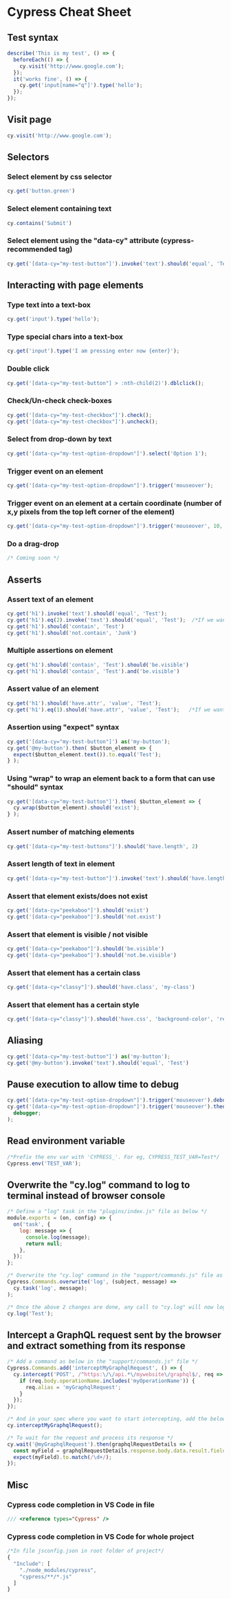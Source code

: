 <!--
  Title: Cypress Cheat Sheet
  Description: Cypress selectors, assertions, and other helpful code snippets.
  Author: Hans Dushanthakumar
  -->

# Cypress Cheat Sheet

## Test syntax

```javascript
describe('This is my test', () => {
  beforeEach(() => {
    cy.visit('http://www.google.com');
  });
  it('works fine', () => {
    cy.get('input[name="q"]').type('hello');
  });
});
```

## Visit page

```javascript
cy.visit('http://www.google.com');
```

## Selectors

### Select element by css selector

```javascript
cy.get('button.green')
```

### Select element containing text

```javascript
cy.contains('Submit')
```

### Select element using the "data-cy" attribute (cypress-recommended tag)

```javascript
cy.get('[data-cy="my-test-button"]').invoke('text').should('equal', 'Test')
```

## Interacting with page elements

### Type text into a text-box

```javascript
cy.get('input').type('hello');
```

### Type special chars into a text-box

```javascript
cy.get('input').type('I am pressing enter now {enter}');
```

### Double click

```javascript
cy.get('[data-cy="my-test-button"] > :nth-child(2)').dblclick();
```

### Check/Un-check check-boxes

```javascript
cy.get('[data-cy="my-test-checkbox"]').check();
cy.get('[data-cy="my-test-checkbox"]').uncheck();
```

### Select from drop-down by text

```javascript
cy.get('[data-cy="my-test-option-dropdown"]').select('Option 1');
```

### Trigger event on an element

```javascript
cy.get('[data-cy="my-test-option-dropdown"]').trigger('mouseover');
```

### Trigger event on an element at a certain coordinate (number of x,y pixels from the top left corner of the element)

```javascript
cy.get('[data-cy="my-test-option-dropdown"]').trigger('mouseover', 10, 20);
```

### Do a drag-drop

```javascript
/* Coming soon */
```

## Asserts

### Assert text of an element

```javascript
cy.get('h1').invoke('text').should('equal', 'Test');
cy.get('h1').eq(2).invoke('text').should('equal', 'Test');  /*If we want to use the 3rd h1 when there are more than one h1's*/
cy.get('h1').should('contain', 'Test')
cy.get('h1').should('not.contain', 'Junk')
```

### Multiple assertions on element

```javascript
cy.get('h1').should('contain', 'Test').should('be.visible')
cy.get('h1').should('contain', 'Test').and('be.visible')
```

### Assert value of an element

```javascript
cy.get('h1').should('have.attr', 'value', 'Test');
cy.get('h1').eq(1).should('have.attr', 'value', 'Test');   /*If we want to use the 2nd h1 when there are more than one h1's*/
```

### Assertion using "expect" syntax

```javascript
cy.get('[data-cy="my-test-button"]') as('my-button');
cy.get('@my-button').then( $button_element => {
  expect($button_element.text()).to.equal('Test');
} );
```

### Using "wrap" to wrap an element back to a form that can use "should" syntax

```javascript
cy.get('[data-cy="my-test-button"]').then( $button_element => {
  cy.wrap($button_element).should('exist');
} );
```

### Assert number of matching elements

```javascript
cy.get('[data-cy="my-test-buttons"]').should('have.length', 2)
```

### Assert length of text in element

```javascript
cy.get('[data-cy="my-test-button"]').invoke('text').should('have.length', 4)
```

### Assert that element exists/does not exist

```javascript
cy.get('[data-cy="peekaboo"]').should('exist')
cy.get('[data-cy="peekaboo"]').should('not.exist')
```

### Assert that element is visible / not visible

```javascript
cy.get('[data-cy="peekaboo"]').should('be.visible')
cy.get('[data-cy="peekaboo"]').should('not.be.visible')
```

### Assert that element has a certain class

```javascript
cy.get('[data-cy="classy"]').should('have.class', 'my-class')
```

### Assert that element has a certain style

```javascript
cy.get('[data-cy="classy"]').should('have.css', 'background-color', 'red')
```

## Aliasing

```javascript
cy.get('[data-cy="my-test-button"]') as('my-button');
cy.get('@my-button').invoke('text').should('equal', 'Test')
```

## Pause execution to allow time to debug

```javascript
cy.get('[data-cy="my-test-option-dropdown"]').trigger('mouseover').debug();
cy.get('[data-cy="my-test-option-dropdown"]').trigger('mouseover').then(() => {
  debugger;
);
```

## Read environment variable

```javascript
/*Prefix the env var with 'CYPRESS_'. For eg, CYPRESS_TEST_VAR=Test*/
Cypress.env('TEST_VAR');
```

## Overwrite the "cy.log" command to log to terminal instead of browser console

```javascript
/* Define a "log" task in the "plugins/index.js" file as below */
module.exports = (on, config) => {
  on('task', {
    log: message => {
      console.log(message);
      return null;
    },
  });
};

/* Overwrite the "cy.log" command in the "support/commands.js" file as below */
Cypress.Commands.overwrite('log', (subject, message) =>
  cy.task('log', message);
);

/* Once the above 2 changes are done, any call to "cy.log" will now log to terminal */
cy.log('Test');
```

## Intercept a GraphQL request sent by the browser and extract something from its response

```javascript
/* Add a command as below in the "support/commands.js" file */
Cypress.Commands.add('interceptMyGraphqlRequest', () => {
  cy.intercept('POST', /^https:\/\/api.*\/mywebsite\/graphql$/, req => {
    if (req.body.operationName.includes('myOperationName')) {
      req.alias = 'myGraphqlRequest';
    }
  });
});

/* And in your spec where you want to start intercepting, add the below line right before the step that results in the graphQL request being sent out */
cy.interceptMyGraphqlRequest();

/* To wait for the request and process its response */
cy.wait('@myGraphqlRequest').then(graphqlRequestDetails => {
  const myField = graphqlRequestDetails.response.body.data.result.fieldThatICareAbout;
  expect(myField).to.match(/\d+/);
});
```

## Misc

### Cypress code completion in VS Code in file

```javascript
/// <reference types="Cypress" />
```

### Cypress code completion in VS Code for whole project

```javascript
/*In file jsconfig.json in root folder of project*/
{
  "Include": [
    "./node_modules/cypress",
    "cypress/**/*.js"
  ]
}
```
